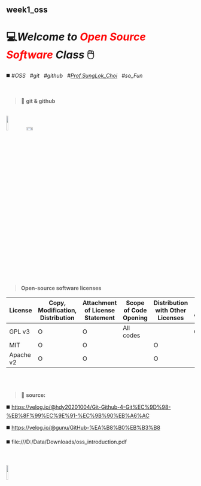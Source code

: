 ## week1_oss
# 💻*Welcome to <span style="color:red">Open Source Software</span> Class* 🖱️
◼️  #_OSS_ &nbsp; #_git_ &nbsp; #_github_ &nbsp; #_<u>Prof.SungLok_Choi</u>_ &nbsp; #_so_Fun_

<br/>

>🧰 **git & github**

<br/> <img src= "https://user-images.githubusercontent.com/83863024/190065190-7b61dc7e-f09c-46ca-84e1-184bac152496.png" width=10% height=10%>
<img src= "https://user-images.githubusercontent.com/83863024/190071770-73ad58c7-4371-4037-9b4e-4511eab39f78.png" width=18% height=5%>

<br/>
<br/>

> **Open-source software licenses**

|License|Copy, Modification, Distribution|Attachment of License Statement|Scope of Code Opening|Distribution with Other Licenses|Notice of Amendments|
|------|---|---|---|---|---|
|GPL v3 | O | O | All codes |  | O |
|MIT| O | O |  | O | |
|Apache v2| O | O |  | O |  |

<br/> 
<br/>

>📁 **source:** 


◼️ https://velog.io/@hdy20201004/Git-Github-4-Git%EC%9D%98-%EB%8F%99%EC%9E%91-%EC%9B%90%EB%A6%AC

◼️ https://velog.io/@gunu/GitHub-%EA%B8%B0%EB%B3%B8

◼️ file:///D:/Data/Downloads/oss_introduction.pdf 

<br/> 
<br/>

<img src= "https://user-images.githubusercontent.com/83863024/190106859-77e1b78c-49bb-4f5d-97a9-6e416a38d492.gif" width=10% height=10%>

